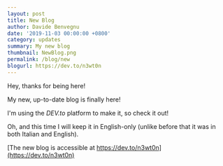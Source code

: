 ```yaml
---
layout: post
title: New Blog
author: Davide Benvegnu
date: '2019-11-03 00:00:00 +0800'
category: updates
summary: My new blog 
thumbnail: NewBlog.png
permalink: /blog/new
blogurl: https://dev.to/n3wt0n
---
```


Hey, thanks for being here!

My new, up-to-date blog is finally here!

I'm using the _DEV.to_ platform to make it, so check it out!

Oh, and this time I will keep it in English-only (unlike before that it was in both Italian and English).

[The new blog is accessible at https://dev.to/n3wt0n](https://dev.to/n3wt0n)
